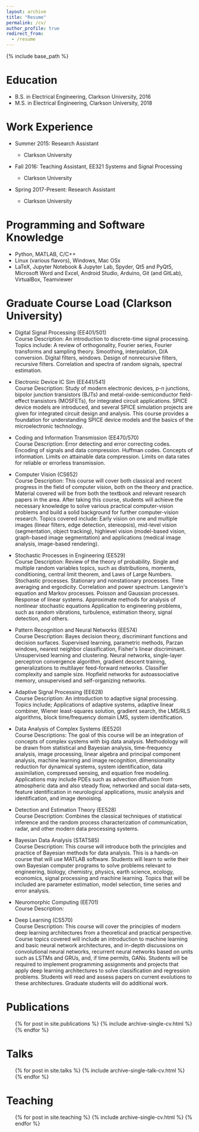 ```yaml
---
layout: archive
title: "Resume"
permalink: /cv/
author_profile: true
redirect_from:
  - /resume
---
```


{% include base_path %}

Education
======
* B.S. in Electrical Engineering, Clarkson University, 2016
* M.S. in Electrical Engineering, Clarkson University, 2018

Work Experience
======
* Summer 2015: Research Assistant
  * Clarkson University

* Fall 2016: Teaching Assistant, EE321 Systems and Signal Processing
  * Clarkson University

* Spring 2017-Present: Research Assistant
  * Clarkson University
  
Programming and Software Knowledge
======
* Python, MATLAB, C/C++ 
* Linux (various flavors), Windows, Mac OSx
* LaTeX, Jupyter Notebook & Jupyter Lab, Spyder,  Qt5 and PyQt5, Microsoft Word and Excel, Android Studio, Arduino, Git (and GitLab), VirtualBox, Teamviewer

Graduate Course Load (Clarkson University)
======
* Digital Signal Processing (EE401/501)  
Course Description: An introduction to discrete-time signal processing. Topics include: A
review of orthogonality, Fourier series, Fourier transforms and
sampling theory. Smoothing, interpolation, D/A conversion. Digital
filters, windows. Design of nonrecursive filters, recursive filters.
Correlation and spectra of random signals, spectral estimation.

* Electronic Device IC Sim (EE441/541)  
Course Description: Study of modern electronic devices, p-n junctions, bipolor junction
transistors (BJTs) and metal-oxide-semiconductor field-effect
transistors (MOSFETs), for integrated circuit applications. SPICE
device models are introduced, and several SPICE simulation projects
are given for integrated circuit design and analysis. This course
provides a foundation for understanding SPICE device models and
the basics of the microelectronic technology.

* Coding and Information Transmission (EE470/570)  
Course Description: Error detecting and error correcting codes. Encoding of signals and
data compression. Huffman codes. Concepts of information. Limits
on attainable data compression. Limits on data rates for reliable or
errorless transmission.

* Computer Vision (CS652)  
Course Description: This course will cover both classical and
recent progress in the field of computer vision, both on the theory
and practice. Material covered will be from both the textbook and
relevant research papers in the area. After taking this course,
students will achieve the necessary knowledge to solve various
practical computer-vision problems and build a solid background for
further computer-vision research. Topics covered include: Early
vision on one and multiple images (linear filters, edge detection,
stereopsis), mid-level vision (segmentation, object tracking), highlevel vision (model-based vision, graph-based image segmentation)
and applications (medical image analysis, image-based rendering).

* Stochastic Processes in Engineering (EE529)  
Course Description: Review of the theory of probability. Single
and multiple random variables topics, such as distributions,
moments, conditioning, central limit theorem, and Laws of Large
Numbers. Stochastic processes. Stationary and nonstationary
processes. Time averaging and ergodicity. Correlation and power
spectrum. Langevin's equation and Markov processes. Poisson and
Gaussian processes. Response of linear systems. Approximate
methods for analysis of nonlinear stochastic equations Application
to engineering problems, such as random vibrations, turbulence,
estimation theory, signal detection, and others. 

* Pattern Recognition and Neural Networks (EE574)  
Course Description: Bayes decision theory, discriminant functions and decision surfaces.
Supervised learning, parametric methods, Parzan windows, nearest
neighbor classification, Fisher's linear discriminant. Unsupervised
learning and clustering. Neural networks, single-layer perceptron
convergence algorithm, gradient descent training, generalizations to
multilayer feed-forward networks. Classifier complexity and sample
size. Hopfield networks for autoassociative memory, unsupervised
and self-organizing networks.

* Adaptive Signal Processing (EE628)  
Course Description: An introduction to adaptive signal processing. Topics include;
Applications of adaptive systems, adaptive linear combiner, Wiener
least-squares solution, gradient search, the LMS/RLS algorithms,
block time/frequency domain LMS, system identification.

* Data Analysis of Complex Systems (EE520)  
Course Descriptions: The goal of this course will be an integration of concepts of complex
systems with big data analysis. Methodology will be drawn from
statistical and Bayesian analysis, time-frequency analysis, image
processing, linear algebra and principal component analysis,
machine learning and image recognition, dimensionality reduction
for dynamical systems, system identification, data assimilation,
compressed sensing, and equation free modeling. Applications may
include PDEs such as advection diffusion from atmospheric data and
also steady flow, networked and social data-sets, feature
identification in neurological applications, music analysis and
identification, and image denoising. 

* Detection and Estimation Theory (EE528)  
Course Description: Combines the classical techniques of statistical inference and the
random process characterization of communication, radar, and
other modern data processing systems. 

* Bayesian Data Analysis (STAT585)  
Course Description: This course will introduce both the principles and practice of
Bayesian methods for data analysis. This is a hands-on course that
will use MATLAB software. Students will learn to write their own
Bayesian computer programs to solve problems relevant to
engineering, biology, chemistry, physics, earth science, ecology,
economics, signal processing and machine learning. Topics that will
be included are parameter estimation, model selection, time series
and error analysis. 

* Neuromorphic Computing (EE701)  
Course Description: 

* Deep Learning (CS570)  
Course Description: This course will cover the principles of modern deep learning architectures from a theoretical and practical perspective.  Course topics covered will include an introduction to machine learning and basic neural network architectures, and in-depth discussions on convolutional neural networks, recurrent neural networks based on units such as LSTMs and GRUs, and, if time permits, GANs.  Students will be required to implement programming assignments and projects that apply deep learning architectures to solve classification and regression problems.  Students will read and assess papers on current evolutions to these architectures. Graduate students will do additional work.

Publications
======
  <ul>{% for post in site.publications %}
    {% include archive-single-cv.html %}
  {% endfor %}</ul>
  
Talks
======
  <ul>{% for post in site.talks %}
    {% include archive-single-talk-cv.html %}
  {% endfor %}</ul>
  
Teaching
======
  <ul>{% for post in site.teaching %}
    {% include archive-single-cv.html %}
  {% endfor %}</ul>
